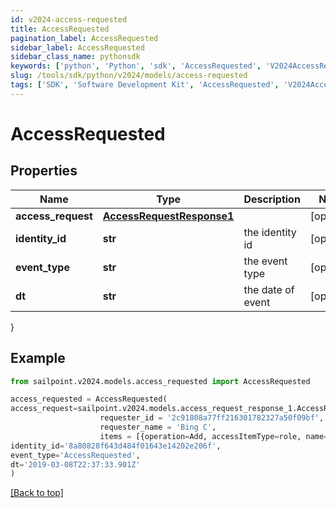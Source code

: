```yaml
---
id: v2024-access-requested
title: AccessRequested
pagination_label: AccessRequested
sidebar_label: AccessRequested
sidebar_class_name: pythonsdk
keywords: ['python', 'Python', 'sdk', 'AccessRequested', 'V2024AccessRequested'] 
slug: /tools/sdk/python/v2024/models/access-requested
tags: ['SDK', 'Software Development Kit', 'AccessRequested', 'V2024AccessRequested']
---
```


# AccessRequested


## Properties

Name | Type | Description | Notes
------------ | ------------- | ------------- | -------------
**access_request** | [**AccessRequestResponse1**](access-request-response1) |  | [optional] 
**identity_id** | **str** | the identity id | [optional] 
**event_type** | **str** | the event type | [optional] 
**dt** | **str** | the date of event | [optional] 
}

## Example

```python
from sailpoint.v2024.models.access_requested import AccessRequested

access_requested = AccessRequested(
access_request=sailpoint.v2024.models.access_request_response_1.AccessRequestResponse_1(
                    requester_id = '2c91808a77ff216301782327a50f09bf', 
                    requester_name = 'Bing C', 
                    items = [{operation=Add, accessItemType=role, name=Role-1, decision=APPROVED, description=The role descrition, sourceId=8a80828f643d484f01643e14202e206f, sourceName=Source1, approvalInfos=[{name=John Snow, id=8a80828f643d484f01643e14202e2000, status=Approved}]}], ),
identity_id='8a80828f643d484f01643e14202e206f',
event_type='AccessRequested',
dt='2019-03-08T22:37:33.901Z'
)

```
[[Back to top]](#) 

